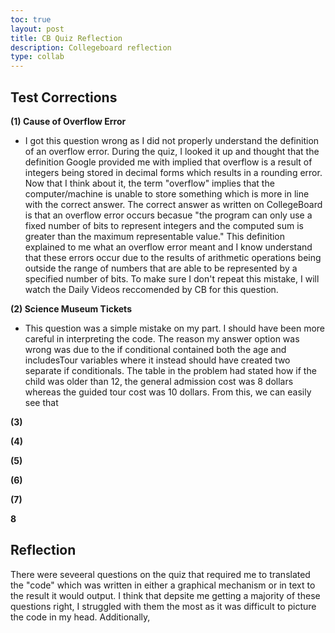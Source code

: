 ```yaml
---
toc: true
layout: post
title: CB Quiz Reflection
description: Collegeboard reflection
type: collab
---
```


## Test Corrections
 
**(1) Cause of Overflow Error**
- I got this question wrong as I did not properly understand the definition of an overflow error. During the quiz, I looked it up and thought that the definition Google provided me with implied that overflow is a result of integers being stored in decimal forms which results in a rounding error. Now that I think about it, the term "overflow" implies that the computer/machine is unable to store something which is more in line with the correct answer. The correct answer as written on CollegeBoard is that an overflow error occurs becasue "the program can only use a fixed number of bits to represent integers and the computed sum is greater than the maximum representable value." This definition explained to me what an overflow error meant and I know understand that these errors occur due to the results of arithmetic operations being outside the range of numbers that are able to be represented by a specified number of bits. To make sure I don't repeat this mistake, I will watch the Daily Videos reccomended by CB for this question. 

**(2) Science Museum Tickets**
- This question was a simple mistake on my part. I should have been more careful in interpreting the code. The reason my answer option was wrong was due to the if conditional contained both the age and includesTour variables where it instead should have created two separate if conditionals. The table in the problem had stated how if the child was older than 12, the general admission cost was 8 dollars whereas the guided tour cost was 10 dollars. From this, we can easily see that 

**(3)**

**(4)**

**(5)**

**(6)**

**(7)**

**8**

## Reflection

There were seveeral questions on the quiz that required me to translated the "code" which was written in either a graphical mechanism or in text to the result it would output. I think that depsite me getting a majority of these questions right, I struggled with them the most as it was difficult to picture the code in my head. Additionally, 